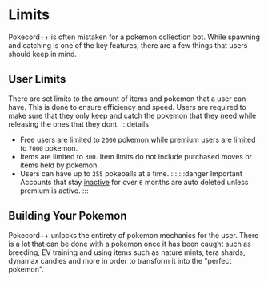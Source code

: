 # Limits

Pokecord++ is often mistaken for a pokemon collection bot. While spawning and catching is one of the key features, there are a few things that users should keep in mind.

## User Limits

There are set limits to the amount of items and pokemon that a user can have. This is done to ensure efficiency and speed. Users are required to make sure that they only keep and catch the pokemon that they need while releasing the ones that they dont.
:::details
- Free users are limited to `2000` pokemon while premium users are limited to `7000` pokemon.
- Items are limited to `300`. Item limits do not include purchased moves or items held by pokemon.
- Users can have up to `255` pokeballs at a time.
:::
:::danger Important
Accounts that stay [inactive](/commands/profile.html#last-active-status) for over `6` months are auto deleted unless premium is active.
:::

## Building Your Pokemon

Pokecord++ unlocks the entirety of pokemon mechanics for the user. There is a lot that can be done with a pokemon once it has been caught such as breeding, EV training and using items such as nature mints, tera shards, dynamax candies and more in order to transform it into the "perfect pokemon". 